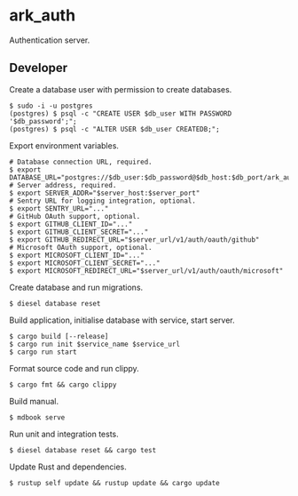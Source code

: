 # ark_auth

Authentication server.

## Developer

Create a database user with permission to create databases.

```Shell
$ sudo -i -u postgres
(postgres) $ psql -c "CREATE USER $db_user WITH PASSWORD '$db_password';";
(postgres) $ psql -c "ALTER USER $db_user CREATEDB;";
```

Export environment variables.

```Shell
# Database connection URL, required.
$ export DATABASE_URL="postgres://$db_user:$db_password@$db_host:$db_port/ark_auth"
# Server address, required.
$ export SERVER_ADDR="$server_host:$server_port"
# Sentry URL for logging integration, optional.
$ export SENTRY_URL="..."
# GitHub OAuth support, optional.
$ export GITHUB_CLIENT_ID="..."
$ export GITHUB_CLIENT_SECRET="..."
$ export GITHUB_REDIRECT_URL="$server_url/v1/auth/oauth/github"
# Microsoft OAuth support, optional.
$ export MICROSOFT_CLIENT_ID="..."
$ export MICROSOFT_CLIENT_SECRET="..."
$ export MICROSOFT_REDIRECT_URL="$server_url/v1/auth/oauth/microsoft"
```

Create database and run migrations.

```Shell
$ diesel database reset
```

Build application, initialise database with service, start server.

```Shell
$ cargo build [--release]
$ cargo run init $service_name $service_url
$ cargo run start
```

Format source code and run clippy.

```Shell
$ cargo fmt && cargo clippy
```

Build manual.

```Shell
$ mdbook serve
```

Run unit and integration tests.

```Shell
$ diesel database reset && cargo test
```

Update Rust and dependencies.

```Shell
$ rustup self update && rustup update && cargo update
```

